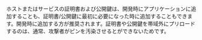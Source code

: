 
ホストまたはサービスの証明書および公開鍵は、開発時にアプリケーションに追加することも、証明書/公開鍵に最初に必要になった時に追加することもできます。開発時に追加する方が推奨されます。証明書や公開鍵を帯域外にプリロードするのは、通常、攻撃者がピンを汚染させるとができないためです。
